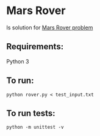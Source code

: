 # Mars Rover

Is solution for [Mars Rover problem](PROBLEM.md) 

## Requirements:
Python 3
## To run:
    python rover.py < test_input.txt
## To run tests:
    python -m unittest -v
